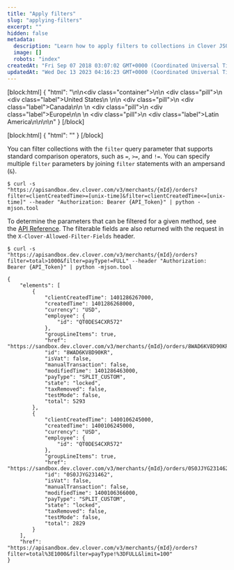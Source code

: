 ```yaml
---
title: "Apply filters"
slug: "applying-filters"
excerpt: ""
hidden: false
metadata: 
  description: "Learn how to apply filters to collections in Clover JSON responses using the filter query parameter, supporting standard comparison operators, and specifying multiple filter parameters."
  image: []
  robots: "index"
createdAt: "Fri Sep 07 2018 03:07:02 GMT+0000 (Coordinated Universal Time)"
updatedAt: "Wed Dec 13 2023 04:16:23 GMT+0000 (Coordinated Universal Time)"
---
```

[block:html]
{
  "html": "<!--JIRA DS-3009; Region pill icon added to topic on 3.22.2023-->\n\n<div class=\"container\">\n<!--US-->\n  <div class=\"pill\">\n    <div class=\"label\">United States</div>\n  </div>\n<!--Canada-->\n  <div class=\"pill\">\n    <div class=\"label\">Canada</div>\n</div>\n  <!--Europe-->\n  <div class=\"pill\">\n    <div class=\"label\">Europe</div>\n</div>\n      <!--Latin America-->\n  <div class=\"pill\">\n    <div class=\"label\">Latin America</div>\n</div>\n</div>\n\n<style>\nbody {\n  font-family: \"Segoe UI\", \"Roboto\",\n    \"Segoe UI Symbol\";\n}\n.container {\n  align-items: center;\n  min-width: 10%;\n  text-align: left;\n   overflow: auto;\n}\n/*Pill format*/\n.pill {\n  background: #44BB44;\n  border: .5px solid #44BB44;\n  margin-left: 5px;\n  overflow: auto;\n\n}\n/*Text positioning inside the pill*/\n.pill,\n.pill__addon {\n  display: inline-block;\n  box-sizing: border-box;\n  padding: 0px 10px;\n  border-radius: 10px;\n  position: relative;\n  box-sizing: border-box;\n  height: 1.5rem;\n}\n/*Text format inside the pill*/\n.pill .label,\n.pill__addon .label {\n  font-style: normal;\n  font-weight: normal;\n  font-size: 0.70rem;\n  color: #fff;\n  display: inline-block;\n  vertical-align: middle;\n \n}\n</style>"
}
[/block]


[block:html]
{
  "html": "<!-- This page has content shared with the partner docs. If you update\nthis page, be sure to check if the same change applies to the partner \ndoc. -->"
}
[/block]


You can filter  collections with the `filter` query parameter that supports standard comparison operators, such as `=`, `>=`, and `!=`. You can specify multiple `filter` parameters by joining `filter` statements with an ampersand (`&`).

```curl Request filtered by clientCreatedTime
$ curl -s "https://apisandbox.dev.clover.com/v3/merchants/{mId}/orders?filter=clientCreatedTime>=[unix-time]&filter=clientCreatedTime<=[unix-time]" --header "Authorization: Bearer {API_Token}" | python -mjson.tool
```

To determine the parameters that can be filtered for a given method, see the [API Reference](https://sandbox.dev.clover.com/api_docs). The filterable fields are also returned with the request in the `X-Clover-Allowed-Filter-Fields` header.

```curl Request filtered by total and payType
$ curl -s "https://apisandbox.dev.clover.com/v3/merchants/{mId}/orders?filter=total>1000&filter=payType!=FULL" --header "Authorization: Bearer {API_Token}" | python -mjson.tool

{
    "elements": [
        {
            "clientCreatedTime": 1401286267000,
            "createdTime": 1401286268000,
            "currency": "USD",
            "employee": {
                "id": "QT0DES4CXR572"
            },
            "groupLineItems": true,
            "href": "https://sandbox.dev.clover.com/v3/merchants/{mId}/orders/8WAD6KV8D90KR",
            "id": "8WAD6KV8D90KR",
            "isVat": false,
            "manualTransaction": false,
            "modifiedTime": 1401286463000,
            "payType": "SPLIT_CUSTOM",
            "state": "locked",
            "taxRemoved": false,
            "testMode": false,
            "total": 5293
        },
        {
            "clientCreatedTime": 1400106245000,
            "createdTime": 1400106245000,
            "currency": "USD",
            "employee": {
                "id": "QT0DES4CXR572"
            },
            "groupLineItems": true,
            "href": "https://sandbox.dev.clover.com/v3/merchants/{mId}/orders/0S0JJYG231462",
            "id": "0S0JJYG231462",
            "isVat": false,
            "manualTransaction": false,
            "modifiedTime": 1400106366000,
            "payType": "SPLIT_CUSTOM",
            "state": "locked",
            "taxRemoved": false,
            "testMode": false,
            "total": 2829
        }
    ],
    "href": "https://apisandbox.dev.clover.com/v3/merchants/{mId}/orders?filter=total%3E1000&filter=payType!%3DFULL&limit=100"
}
```
